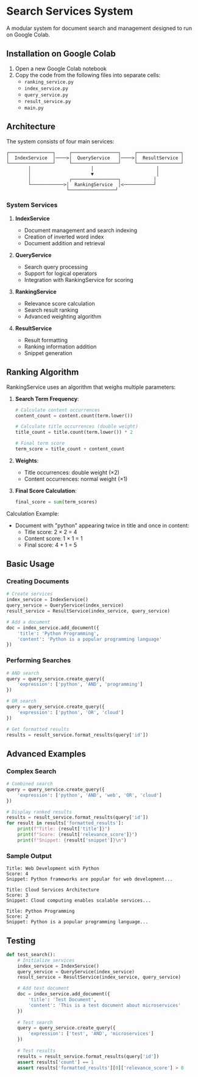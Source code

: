 
# Search Services System

A modular system for document search and management designed to run on Google Colab.

## Installation on Google Colab

1. Open a new Google Colab notebook
2. Copy the code from the following files into separate cells:
   - `ranking_service.py`
   - `index_service.py`
   - `query_service.py`
   - `result_service.py`
   - `main.py`

## Architecture

The system consists of four main services:

```
┌────────────────┐     ┌─────────────────┐     ┌────────────────┐
│  IndexService  │────>│  QueryService   │────>│  ResultService │
└────────────────┘     └─────────────────┘     └────────────────┘
        │                      │                       │
        │                      ▼                       │
        │              ┌─────────────────┐            │
        └────────────>│  RankingService  │<───────────┘
                      └─────────────────┘
```

### System Services

1. **IndexService**
   - Document management and search indexing
   - Creation of inverted word index
   - Document addition and retrieval

2. **QueryService**
   - Search query processing
   - Support for logical operators
   - Integration with RankingService for scoring

3. **RankingService**
   - Relevance score calculation
   - Search result ranking
   - Advanced weighting algorithm

4. **ResultService**
   - Result formatting
   - Ranking information addition
   - Snippet generation

## Ranking Algorithm

RankingService uses an algorithm that weighs multiple parameters:

1. **Search Term Frequency**:
   ```python
   # Calculate content occurrences
   content_count = content.count(term.lower())
   
   # Calculate title occurrences (double weight)
   title_count = title.count(term.lower()) * 2
   
   # Final term score
   term_score = title_count + content_count
   ```

2. **Weights**:
   - Title occurrences: double weight (×2)
   - Content occurrences: normal weight (×1)

3. **Final Score Calculation**:
   ```python
   final_score = sum(term_scores)
   ```

Calculation Example:
- Document with "python" appearing twice in title and once in content:
  - Title score: 2 × 2 = 4
  - Content score: 1 × 1 = 1
  - Final score: 4 + 1 = 5

## Basic Usage

### Creating Documents

```python
# Create services
index_service = IndexService()
query_service = QueryService(index_service)
result_service = ResultService(index_service, query_service)

# Add a document
doc = index_service.add_document({
    'title': 'Python Programming',
    'content': 'Python is a popular programming language'
})
```

### Performing Searches

```python
# AND search
query = query_service.create_query({
    'expression': ['python', 'AND', 'programming']
})

# OR search
query = query_service.create_query({
    'expression': ['python', 'OR', 'cloud']
})

# Get formatted results
results = result_service.format_results(query['id'])
```

## Advanced Examples

### Complex Search

```python
# Combined search
query = query_service.create_query({
    'expression': ['python', 'AND', 'web', 'OR', 'cloud']
})

# Display ranked results
results = result_service.format_results(query['id'])
for result in results['formatted_results']:
    print(f"Title: {result['title']}")
    print(f"Score: {result['relevance_score']}")
    print(f"Snippet: {result['snippet']}\n")
```

### Sample Output

```
Title: Web Development with Python
Score: 4
Snippet: Python frameworks are popular for web development...

Title: Cloud Services Architecture
Score: 3
Snippet: Cloud computing enables scalable services...

Title: Python Programming
Score: 2
Snippet: Python is a popular programming language...
```

## Testing

```python
def test_search():
    # Initialize services
    index_service = IndexService()
    query_service = QueryService(index_service)
    result_service = ResultService(index_service, query_service)

    # Add test document
    doc = index_service.add_document({
        'title': 'Test Document',
        'content': 'This is a test document about microservices'
    })
    
    # Test search
    query = query_service.create_query({
        'expression': ['test', 'AND', 'microservices']
    })
    
    # Test results
    results = result_service.format_results(query['id'])
    assert results['count'] == 1
    assert results['formatted_results'][0]['relevance_score'] > 0
```
